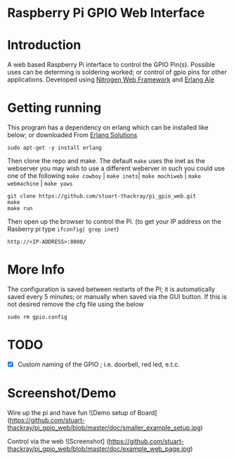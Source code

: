 # Raspberry Pi GPIO Web Interface

# Introduction
A web based Raspberry Pi interface to control the GPIO Pin(s). Possible uses can be determing is soldering worked; or control of gpio pins for other applications. Developed using [Nitrogen Web Framework](https://github.com/nitrogen/nitrogen) and [Erlang Ale](https://github.com/esl/erlang_ale)

# Getting running

This program has a dependency on erlang which can be installed like below; or downloaded From [Erlang Solutions](https://www.erlang-solutions.com/resources/download.html)

    sudo apt-get -y install erlang 

Then clone the repo and make. The default `make` uses the inet as the webserver you may wish to use a different weberver in such you could use one of the following `make cowboy` | `make inets`| `make mochiweb` | `make webmachine` | `make yaws`

    git clone https://github.com/stuart-thackray/pi_gpio_web.git
    make
    make run

Then open up the browser to control the Pi. (to get your IP address on the Rasberry pi type `ifconfig| grep inet`)

    http://<IP-ADDRESS>:8000/

# More Info
The configuration is saved between restarts of the PI; it is automatically saved every 5 minutes; or manually when saved via the GUI button. If this is not desired remove the cfg file using the below

    sudo rm gpio.config

# TODO
- [x] Custom naming of the GPIO ; i.e. doorbell, red led, e.t.c.


# Screenshot/Demo

Wire up the pi and have fun
![Demo setup of Board]
(https://github.com/stuart-thackray/pi_gpio_web/blob/master/doc/smaller_example_setup.jpg)

Control via the web
![Screenshot]
(https://github.com/stuart-thackray/pi_gpio_web/blob/master/doc/example_web_page.jpg)
